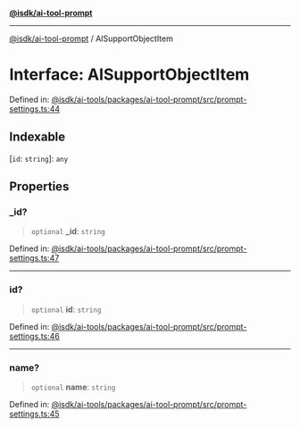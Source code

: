 [**@isdk/ai-tool-prompt**](../README.md)

***

[@isdk/ai-tool-prompt](../globals.md) / AISupportObjectItem

# Interface: AISupportObjectItem

Defined in: [@isdk/ai-tools/packages/ai-tool-prompt/src/prompt-settings.ts:44](https://github.com/isdk/ai-tool-prompt.js/blob/df57e41588ef4f83536e0145125ade13089c1f4d/src/prompt-settings.ts#L44)

## Indexable

\[`id`: `string`\]: `any`

## Properties

### \_id?

> `optional` **\_id**: `string`

Defined in: [@isdk/ai-tools/packages/ai-tool-prompt/src/prompt-settings.ts:47](https://github.com/isdk/ai-tool-prompt.js/blob/df57e41588ef4f83536e0145125ade13089c1f4d/src/prompt-settings.ts#L47)

***

### id?

> `optional` **id**: `string`

Defined in: [@isdk/ai-tools/packages/ai-tool-prompt/src/prompt-settings.ts:46](https://github.com/isdk/ai-tool-prompt.js/blob/df57e41588ef4f83536e0145125ade13089c1f4d/src/prompt-settings.ts#L46)

***

### name?

> `optional` **name**: `string`

Defined in: [@isdk/ai-tools/packages/ai-tool-prompt/src/prompt-settings.ts:45](https://github.com/isdk/ai-tool-prompt.js/blob/df57e41588ef4f83536e0145125ade13089c1f4d/src/prompt-settings.ts#L45)
